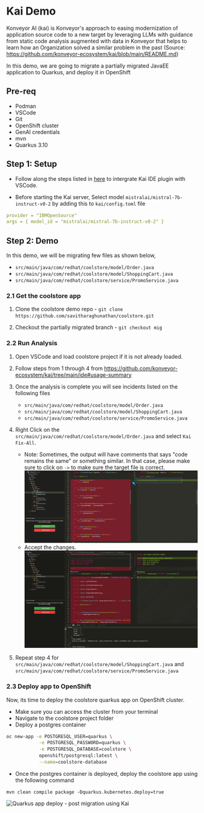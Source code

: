 # Kai Demo

Konveyor AI (kai) is Konveyor's approach to easing modernization of application source code to a new target by leveraging LLMs with guidance from static code analysis augmented with data in Konveyor that helps to learn how an Organization solved a similar problem in the past (Source: https://github.com/konveyor-ecosystem/kai/blob/main/README.md)

In this demo, we are going to migrate a partially migrated JavaEE application to Quarkus, and deploy it in OpenShift

## Pre-req

- Podman
- VSCode
- Git
- OpenShift cluster
- GenAI credentials
- mvn
- Quarkus 3.10

## Step 1: Setup

- Follow along the steps listed in [here](https://github.com/konveyor-ecosystem/kai/tree/main/ide) to intergrate Kai IDE plugin with VSCode.

- Before starting the Kai server, Select model `mistralai/mistral-7b-instruct-v0-2` by adding this to `kai/config.toml` file

```yaml
provider = "IBMOpenSource"
args = { model_id = "mistralai/mistral-7b-instruct-v0-2" }
```

## Step 2: Demo

In this demo, we will be migrating few files as shown below,

- `src/main/java/com/redhat/coolstore/model/Order.java`
- `src/main/java/com/redhat/coolstore/model/ShoppingCart.java`
- `src/main/java/com/redhat/coolstore/service/PromoService.java`

### 2.1 Get the coolstore app

1. Clone the coolstore demo repo -
   `git clone https://github.com/savitharaghunathan/coolstore.git`

2. Checkout the partially migrated branch -
   `git checkout mig`

### 2.2 Run Analysis

1. Open VSCode and load coolstore project if it is not already loaded.
2. Follow steps from 1 through 4 from https://github.com/konveyor-ecosystem/kai/tree/main/ide#usage-summary
3. Once the analysis is complete you will see incidents listed on the following files

   - `src/main/java/com/redhat/coolstore/model/Order.java`
   - `src/main/java/com/redhat/coolstore/model/ShoppingCart.java`
   - `src/main/java/com/redhat/coolstore/service/PromoService.java`

4. Right Click on the `src/main/java/com/redhat/coolstore/model/Order.java` and select `Kai Fix-All`.

   - Note: Sometimes, the output will have comments that says "code remains the same" or something similar. In that case, please make sure to click on `->` to make sure the target file is correct.
     ![Accept changes](accept.png)
   - Accept the changes.
     ![Accept workflow](demo2.gif)

5. Repeat step 4 for `src/main/java/com/redhat/coolstore/model/ShoppingCart.java` and `src/main/java/com/redhat/coolstore/service/PromoService.java`

### 2.3 Deploy app to OpenShift

Now, its time to deploy the coolstore quarkus app on OpenShift cluster.

- Make sure you can access the cluster from your terminal
- Navigate to the coolstore project folder
- Deploy a postgres container

```bash
oc new-app -e POSTGRESQL_USER=quarkus \
            -e POSTGRESQL_PASSWORD=quarkus \
            -e POSTGRESQL_DATABASE=coolstore \
            openshift/postgresql:latest \
            --name=coolstore-database
```

- Once the postgres container is deployed, deploy the coolstore app using the following command

```mvn
mvn clean compile package -Dquarkus.kubernetes.deploy=true
```

![Quarkus app deploy - post migration using Kai](deploy-orig.gif)
